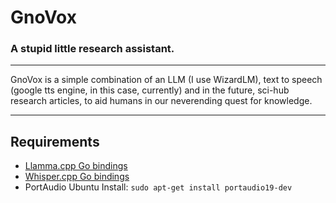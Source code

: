 # GnoVox

### A stupid little research assistant. 

---
GnoVox is a simple combination of an LLM (I use WizardLM), text to speech (google tts engine, in this case, currently) and in the future, sci-hub research articles, to aid humans in our neverending quest for knowledge.

---
## Requirements
- [Llamma.cpp Go bindings](https://github.com/go-skynet/go-llama.cpp)
- [Whisper.cpp Go bindings](https://github.com/ggerganov/whisper.cpp/tree/master/bindings/go)
- PortAudio
    Ubuntu Install:
    ```sudo apt-get install portaudio19-dev```
